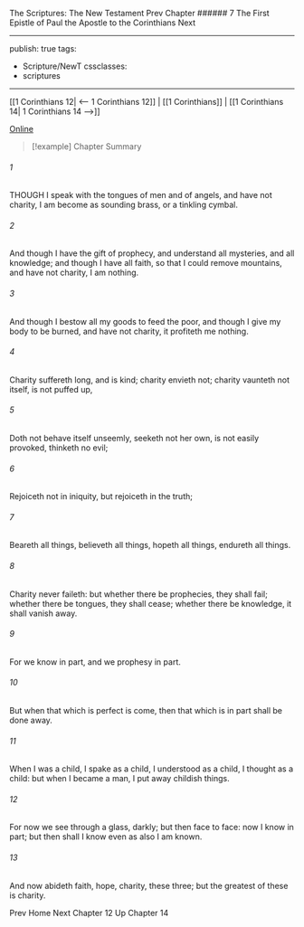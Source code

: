 The Scriptures: The New Testament
Prev
Chapter ###### 7
The First Epistle of Paul the Apostle to the Corinthians
Next

---
publish: true
tags:
  - Scripture/NewT
cssclasses:
  - scriptures
---
[[1 Corinthians 12| <-- 1 Corinthians 12]] | [[1 Corinthians]] | [[1 Corinthians 14| 1 Corinthians 14 -->]]

[Online](https://churchofjesuschrist.org/study/scriptures/nt/1-cor/13?lang=eng)

>[!example] Chapter Summary
>
###### 1
THOUGH I speak with the tongues of men and of angels, and have not charity, I am become as sounding brass, or a tinkling cymbal.
###### 2
And though I have the gift of prophecy, and understand all mysteries, and all knowledge; and though I have all faith, so that I could remove mountains, and have not charity, I am nothing.
###### 3
And though I bestow all my goods to feed the poor, and though I give my body to be burned, and have not charity, it profiteth me nothing.
###### 4
Charity suffereth long, and is kind; charity envieth not; charity vaunteth not itself, is not puffed up,
###### 5
Doth not behave itself unseemly, seeketh not her own, is not easily provoked, thinketh no evil;
###### 6
Rejoiceth not in iniquity, but rejoiceth in the truth;
###### 7
Beareth all things, believeth all things, hopeth all things, endureth all things.
###### 8
Charity never faileth: but whether there be prophecies, they shall fail; whether there be tongues, they shall cease; whether there be knowledge, it shall vanish away.
###### 9
For we know in part, and we prophesy in part.
###### 10
But when that which is perfect is come, then that which is in part shall be done away.
###### 11
When I was a child, I spake as a child, I understood as a child, I thought as a child: but when I became a man, I put away childish things.
###### 12
For now we see through a glass, darkly; but then face to face: now I know in part; but then shall I know even as also I am known.
###### 13
And now abideth faith, hope, charity, these three; but the greatest of these is charity.

Prev
Home
Next
Chapter 12
Up
Chapter 14



